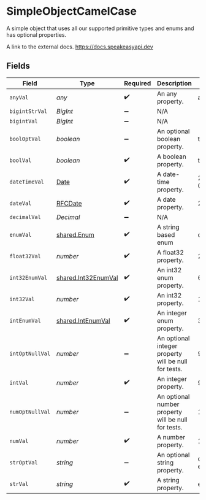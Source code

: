 # SimpleObjectCamelCase

A simple object that uses all our supported primitive types and enums and has optional properties.

A link to the external docs.
<https://docs.speakeasyapi.dev>


## Fields

| Field                                                                                         | Type                                                                                          | Required                                                                                      | Description                                                                                   | Example                                                                                       |
| --------------------------------------------------------------------------------------------- | --------------------------------------------------------------------------------------------- | --------------------------------------------------------------------------------------------- | --------------------------------------------------------------------------------------------- | --------------------------------------------------------------------------------------------- |
| `anyVal`                                                                                      | *any*                                                                                         | :heavy_check_mark:                                                                            | An any property.                                                                              | any example                                                                                   |
| `bigintStrVal`                                                                                | *BigInt*                                                                                      | :heavy_minus_sign:                                                                            | N/A                                                                                           |                                                                                               |
| `bigintVal`                                                                                   | *BigInt*                                                                                      | :heavy_minus_sign:                                                                            | N/A                                                                                           |                                                                                               |
| `boolOptVal`                                                                                  | *boolean*                                                                                     | :heavy_minus_sign:                                                                            | An optional boolean property.                                                                 | true                                                                                          |
| `boolVal`                                                                                     | *boolean*                                                                                     | :heavy_check_mark:                                                                            | A boolean property.                                                                           | true                                                                                          |
| `dateTimeVal`                                                                                 | [Date](https://developer.mozilla.org/en-US/docs/Web/JavaScript/Reference/Global_Objects/Date) | :heavy_check_mark:                                                                            | A date-time property.                                                                         | 2020-01-01T00:00:00Z                                                                          |
| `dateVal`                                                                                     | [RFCDate](../../../types/rfcdate.md)                                                          | :heavy_check_mark:                                                                            | A date property.                                                                              | 2020-01-01                                                                                    |
| `decimalVal`                                                                                  | *Decimal*                                                                                     | :heavy_minus_sign:                                                                            | N/A                                                                                           |                                                                                               |
| `enumVal`                                                                                     | [shared.Enum](../../../sdk/models/shared/enum.md)                                             | :heavy_check_mark:                                                                            | A string based enum                                                                           | one                                                                                           |
| `float32Val`                                                                                  | *number*                                                                                      | :heavy_check_mark:                                                                            | A float32 property.                                                                           | 2.2222222                                                                                     |
| `int32EnumVal`                                                                                | [shared.Int32EnumVal](../../../sdk/models/shared/int32enumval.md)                             | :heavy_check_mark:                                                                            | An int32 enum property.                                                                       | 69                                                                                            |
| `int32Val`                                                                                    | *number*                                                                                      | :heavy_check_mark:                                                                            | An int32 property.                                                                            | 1                                                                                             |
| `intEnumVal`                                                                                  | [shared.IntEnumVal](../../../sdk/models/shared/intenumval.md)                                 | :heavy_check_mark:                                                                            | An integer enum property.                                                                     | 3                                                                                             |
| `intOptNullVal`                                                                               | *number*                                                                                      | :heavy_minus_sign:                                                                            | An optional integer property will be null for tests.                                          | 999999                                                                                        |
| `intVal`                                                                                      | *number*                                                                                      | :heavy_check_mark:                                                                            | An integer property.                                                                          | 999999                                                                                        |
| `numOptNullVal`                                                                               | *number*                                                                                      | :heavy_minus_sign:                                                                            | An optional number property will be null for tests.                                           | 1.1                                                                                           |
| `numVal`                                                                                      | *number*                                                                                      | :heavy_check_mark:                                                                            | A number property.                                                                            | 1.1                                                                                           |
| `strOptVal`                                                                                   | *string*                                                                                      | :heavy_minus_sign:                                                                            | An optional string property.                                                                  | optional example                                                                              |
| `strVal`                                                                                      | *string*                                                                                      | :heavy_check_mark:                                                                            | A string property.                                                                            | example                                                                                       |